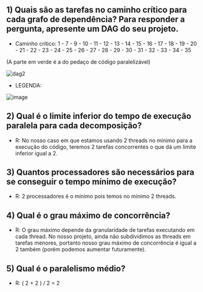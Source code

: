 ## 1) Quais são as tarefas no caminho crítico para cada grafo de dependência? Para responder a pergunta, apresente um DAG do seu projeto.  
  
- Caminho crítico: 1 - 7 - 9 - 10 - 11 - 12 - 13 - 14 - 15 - 16 - 17 - 18 - 19 - 20 - 21 - 22 - 23 - 24 - 25 - 26 - 27 - 28 - 29 - 30 - 31 - 32 - 33 - 34 - 35

(A parte em verde é a do pedaço de código paralelizável)
  
![dag2](https://user-images.githubusercontent.com/16262291/197430646-ef7ce20b-2081-4274-93b3-3809539c800a.png)

- LEGENDA:   

![image](https://user-images.githubusercontent.com/74507357/197649238-f17c4743-6856-44fa-861b-8620acbf5fd1.png)
 
  

## 2) Qual é o limite inferior do tempo de execução paralela para cada decomposição?
- R: No nosso caso em que estamos usando 2 threads no mínimo para a execução do código, teremos 2 tarefas concorrentes o que dá um limite inferior igual a 2.
  
  
## 3) Quantos processadores são necessários para se conseguir o tempo mínimo de execução?  
- R: 2 processadores é o mínimo pois temos no mínimo 2 threads.


## 4) Qual é o grau máximo de concorrência?
- R: O grau máximo depende da granularidade de tarefas executando em cada thread. No nosso projeto, ainda não subdividimos as threads em tarefas menores, portanto nosso grau máximo de concorrência é igual a 2 também (porém podemos aumentar futuramente).


## 5) Qual é o paralelismo médio?
- R: ( 2 + 2 ) / 2 = 2
